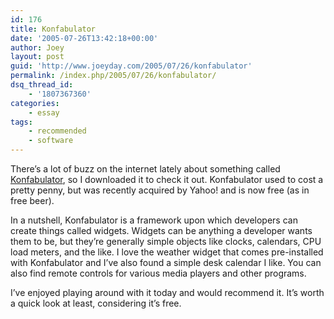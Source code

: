```yaml
---
id: 176
title: Konfabulator
date: '2005-07-26T13:42:18+00:00'
author: Joey
layout: post
guid: 'http://www.joeyday.com/2005/07/26/konfabulator'
permalink: /index.php/2005/07/26/konfabulator/
dsq_thread_id:
    - '1807367360'
categories:
    - essay
tags:
    - recommended
    - software
---
```


There’s a lot of buzz on the internet lately about something called [Konfabulator](http://www.konfabulator.com), so I downloaded it to check it out. Konfabulator used to cost a pretty penny, but was recently acquired by Yahoo! and is now free (as in free beer).

In a nutshell, Konfabulator is a framework upon which developers can create things called widgets. Widgets can be anything a developer wants them to be, but they’re generally simple objects like clocks, calendars, CPU load meters, and the like. I love the weather widget that comes pre-installed with Konfabulator and I’ve also found a simple desk calendar I like. You can also find remote controls for various media players and other programs.

I’ve enjoyed playing around with it today and would recommend it. It’s worth a quick look at least, considering it’s free.